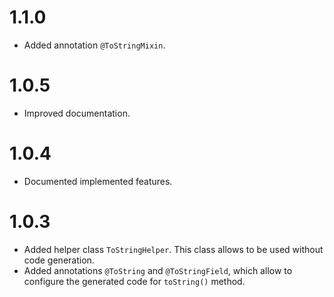 # 1.1.0
* Added annotation `@ToStringMixin`.

# 1.0.5
* Improved documentation.

# 1.0.4
* Documented implemented features.

# 1.0.3
* Added helper class `ToStringHelper`.
  This class allows to be used without code generation.
* Added annotations `@ToString` and `@ToStringField`,
  which allow to configure the generated code for `toString()` method.

